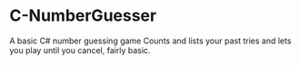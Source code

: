 # C-NumberGuesser
A basic C# number guessing game
Counts and lists your past tries and lets you play until you cancel, fairly basic.

